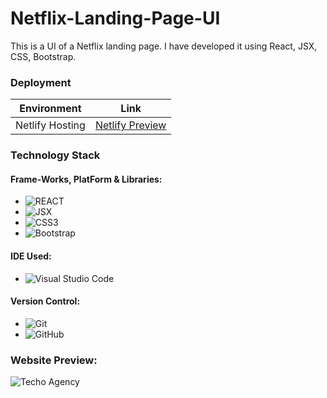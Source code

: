# Netflix-Landing-Page-UI
This is a UI of a Netflix landing page. I have developed it using React, JSX, CSS, Bootstrap.

### Deployment
| Environment | Link |
|-------------|------|
| Netlify Hosting | [Netlify Preview](https://lucky-rolypoly-de1dae.netlify.app/) |

### Technology Stack
#### Frame-Works, PlatForm & Libraries:
- ![REACT](https://img.shields.io/badge/react-%231572B6.svg?style=for-the-badge&logo=react&logoColor=white)
- ![JSX](https://img.shields.io/badge/JSX-%23E34F26.svg?style=for-the-badge&logo=html5&logoColor=white)
- ![CSS3](https://img.shields.io/badge/css3-%231572B6.svg?style=for-the-badge&logo=css3&logoColor=white)
- ![Bootstrap](https://img.shields.io/badge/bootstrap-%23563D7C.svg?style=for-the-badge&logo=bootstrap&logoColor=white)

#### IDE Used:
- ![Visual Studio Code](https://img.shields.io/badge/Visual%20Studio%20Code-0078d7.svg?style=for-the-badge&logo=visual-studio-code&logoColor=white)

#### Version Control:
- ![Git](https://img.shields.io/badge/git-%23F05033.svg?style=for-the-badge&logo=git&logoColor=white)
- ![GitHub](https://img.shields.io/badge/github-%23121011.svg?style=for-the-badge&logo=github&logoColor=white)


### Website Preview:
<img src="./assets/img/Techo-Agency.png" alt="Techo Agency">

